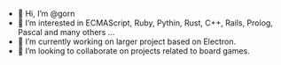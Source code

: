 - 👋 Hi, I’m @gorn
- 👀 I’m interested in ECMAScript, Ruby, Pythin, Rust, C++, Rails, Prolog, Pascal and many others ...
- 🌱 I’m currently working on larger project based on Electron.
- 💞️ I’m looking to collaborate on projects related to board games.


